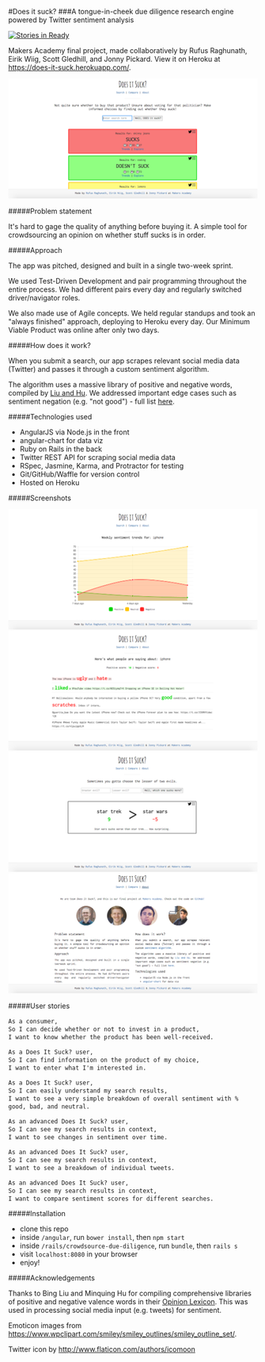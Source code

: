 #Does it suck?
###A tongue-in-cheek due diligence research engine powered by Twitter sentiment analysis

[![Stories in Ready](https://badge.waffle.io/rufusraghunath/crowdsource-due-diligence.png?label=ready&title=Ready)](http://waffle.io/rufusraghunath/crowdsource-due-diligence)

Makers Academy final project, made collaboratively by Rufus Raghunath, Eirik Wiig, Scott Gledhill, and Jonny Pickard. View it on Heroku at https://does-it-suck.herokuapp.com/.

![main_search](/angular/app/images/screenshots/main_search.png)

#####Problem statement

It's hard to gage the quality of anything before buying it. A simple tool for crowdsourcing an opinion on whether stuff sucks is in order.

#####Approach

The app was pitched, designed and built in a single two-week sprint.

We used Test-Driven Development and pair programming throughout the entire process. We had different pairs every day and regularly switched driver/navigator roles.

We also made use of Agile concepts. We held regular standups and took an "always finished" approach, deploying to Heroku every day. Our Minimum Viable Product was online after only two days.

#####How does it work?

When you submit a search, our app scrapes relevant social media data (Twitter) and passes it through a custom sentiment algorithm.

The algorithm uses a massive library of positive and negative words, compiled by <a href="https://www.cs.uic.edu/~liub/FBS/sentiment-analysis.html#lexicon">Liu and Hu</a>. We addressed important edge cases such as sentiment negation (e.g. "not good") - full list <a href="https://github.com/rufusraghunath/crowdsource-due-diligence/blob/development/edge_cases.md">here</a>.

#####Technologies used

- AngularJS via Node.js in the front
- angular-chart for data viz
- Ruby on Rails in the back
- Twitter REST API for scraping social media data
- RSpec, Jasmine, Karma, and Protractor for testing
- Git/GitHub/Waffle for version control
- Hosted on Heroku

#####Screenshots

![trends](/angular/app/images/screenshots/trends.png)
![explore](/angular/app/images/screenshots/explore.png)
![compare](/angular/app/images/screenshots/compare.png)
![about](/angular/app/images/screenshots/about.png)

#####User stories

```
As a consumer,
So I can decide whether or not to invest in a product,
I want to know whether the product has been well-received.
```
```
As a Does It Suck? user,
So I can find information on the product of my choice,
I want to enter what I'm interested in.
```
```
As a Does It Suck? user,
So I can easily understand my search results,
I want to see a very simple breakdown of overall sentiment with % good, bad, and neutral.
```
```
As an advanced Does It Suck? user,
So I can see my search results in context,
I want to see changes in sentiment over time.
```
```
As an advanced Does It Suck? user,
So I can see my search results in context,
I want to see a breakdown of individual tweets.
```
```
As an advanced Does It Suck? user,
So I can see my search results in context,
I want to compare sentiment scores for different searches.
```

#####Installation
- clone this repo
- inside ```/angular```, run ```bower install```, then ```npm start```
- inside ```/rails/crowdsource-due-diligence```, run ```bundle```, then ```rails s```
- visit ```localhost:8080``` in your browser
- enjoy!

#####Acknowledgements

Thanks to Bing Liu and Minquing Hu for compiling comprehensive libraries of positive and negative valence words in their <a href='https://www.cs.uic.edu/~liub/FBS/sentiment-analysis.html#lexicon'>Opinion Lexicon</a>. This was used in processing social media input (e.g. tweets) for sentiment.

Emoticon images from https://www.wpclipart.com/smiley/smiley_outlines/smiley_outline_set/.

Twitter icon by http://www.flaticon.com/authors/icomoon
